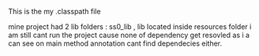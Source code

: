 <?xml version="1.0" encoding="UTF-8"?>
<classpath>
	<classpathentry kind="src" output="target/classes" path="src/main/java">
		<attributes>
			<attribute name="optional" value="true"/>
			<attribute name="maven.pomderived" value="true"/>
		</attributes>
	</classpathentry>
	<classpathentry excluding="**" kind="src" output="target/classes" path="src/main/resources">
		<attributes>
			<attribute name="maven.pomderived" value="true"/>
			<attribute name="optional" value="true"/>
		</attributes>
	</classpathentry>
	<classpathentry kind="src" output="target/test-classes" path="src/test/java">
		<attributes>
			<attribute name="optional" value="true"/>
			<attribute name="maven.pomderived" value="true"/>
			<attribute name="test" value="true"/>
		</attributes>
	</classpathentry>
	<classpathentry kind="con" path="org.eclipse.jdt.launching.JRE_CONTAINER/org.eclipse.jdt.internal.debug.ui.launcher.StandardVMType/JavaSE-17">
		<attributes>
			<attribute name="maven.pomderived" value="true"/>
		</attributes>
	</classpathentry>
	<classpathentry kind="con" path="org.eclipse.m2e.MAVEN2_CLASSPATH_CONTAINER">
		<attributes>
			<attribute name="maven.pomderived" value="true"/>
		</attributes>
	</classpathentry>
	<classpathentry excluding="**" kind="src" output="target/test-classes" path="src/test/resources">
		<attributes>
			<attribute name="maven.pomderived" value="true"/>
			<attribute name="test" value="true"/>
			<attribute name="optional" value="true"/>
		</attributes>
	</classpathentry>
	<classpathentry kind="src" path="target/generated-sources/annotations">
		<attributes>
			<attribute name="optional" value="true"/>
			<attribute name="maven.pomderived" value="true"/>
			<attribute name="ignore_optional_problems" value="true"/>
			<attribute name="m2e-apt" value="true"/>
		</attributes>
	</classpathentry>
	<classpathentry kind="lib" path="src/main/resources/lib"/>
	<classpathentry kind="lib" path="src/main/resources/sso_lib"/>
	<classpathentry kind="src" output="target/test-classes" path="target/generated-test-sources/test-annotations">
		<attributes>
			<attribute name="optional" value="true"/>
			<attribute name="maven.pomderived" value="true"/>
			<attribute name="ignore_optional_problems" value="true"/>
			<attribute name="m2e-apt" value="true"/>
			<attribute name="test" value="true"/>
		</attributes>
	</classpathentry>
	<classpathentry kind="output" path="target/classes"/>
</classpath>


This is the my .classpath file 

mine project had 2 lib folders : ss0_lib , lib located inside resources folder i am still cant run the project cause none of dependency get resovled as i a can see on main method annotation cant find dependecies either.
